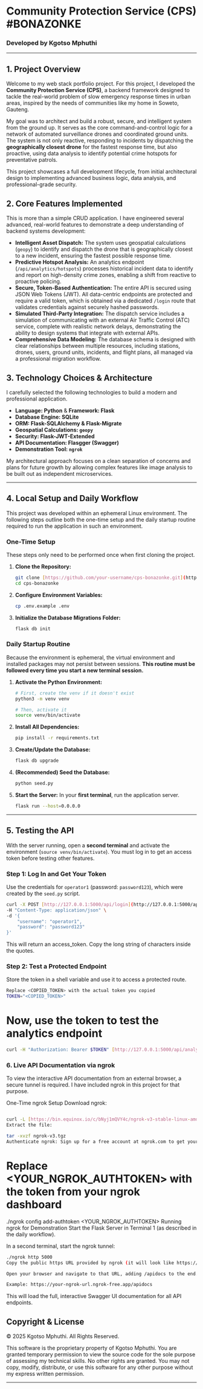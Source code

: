 # Community Protection Service (CPS) #BONAZONKE

### Developed by Kgotso Mphuthi

---

## 1. Project Overview

Welcome to my web stack portfolio project. For this project, I developed the **Community Protection Service (CPS)**, a backend framework designed to tackle the real-world problem of slow emergency response times in urban areas, inspired by the needs of communities like my home in Soweto, Gauteng.

My goal was to architect and build a robust, secure, and intelligent system from the ground up. It serves as the core command-and-control logic for a network of automated surveillance drones and coordinated ground units. The system is not only reactive, responding to incidents by dispatching the **geographically closest drone** for the fastest response time, but also proactive, using data analysis to identify potential crime hotspots for preventative patrols.

This project showcases a full development lifecycle, from initial architectural design to implementing advanced business logic, data analysis, and professional-grade security.

## 2. Core Features Implemented

This is more than a simple CRUD application. I have engineered several advanced, real-world features to demonstrate a deep understanding of backend systems development:

* **Intelligent Asset Dispatch:** The system uses geospatial calculations (`geopy`) to identify and dispatch the drone that is geographically closest to a new incident, ensuring the fastest possible response time.
* **Predictive Hotspot Analysis:** An analytics endpoint (`/api/analytics/hotspots`) processes historical incident data to identify and report on high-density crime zones, enabling a shift from reactive to proactive policing.
* **Secure, Token-Based Authentication:** The entire API is secured using JSON Web Tokens (JWT). All data-centric endpoints are protected and require a valid token, which is obtained via a dedicated `/login` route that validates credentials against securely hashed passwords.
* **Simulated Third-Party Integration:** The dispatch service includes a simulation of communicating with an external Air Traffic Control (ATC) service, complete with realistic network delays, demonstrating the ability to design systems that integrate with external APIs.
* **Comprehensive Data Modeling:** The database schema is designed with clear relationships between multiple resources, including stations, drones, users, ground units, incidents, and flight plans, all managed via a professional migration workflow.

## 3. Technology Choices & Architecture

I carefully selected the following technologies to build a modern and professional application.

* **Language: Python** & **Framework: Flask**
* **Database Engine: SQLite**
* **ORM: Flask-SQLAlchemy & Flask-Migrate**
* **Geospatial Calculations: `geopy`**
* **Security: Flask-JWT-Extended**
* **API Documentation: Flasgger (Swagger)**
* **Demonstration Tool: `ngrok`**

My architectural approach focuses on a clean separation of concerns and plans for future growth by allowing complex features like image analysis to be built out as independent microservices.

---

## 4. Local Setup and Daily Workflow

This project was developed within an ephemeral Linux environment. The following steps outline both the one-time setup and the daily startup routine required to run the application in such an environment.

### One-Time Setup

These steps only need to be performed once when first cloning the project.

1.  **Clone the Repository:**
    ```bash
    git clone [https://github.com/your-username/cps-bonazonke.git](https://github.com/your-username/cps-bonazonke.git)
    cd cps-bonazonke
    ```
2.  **Configure Environment Variables:**
    ```bash
    cp .env.example .env
    ```
3.  **Initialize the Database Migrations Folder:**
    ```bash
    flask db init
    ```

### Daily Startup Routine

Because the environment is ephemeral, the virtual environment and installed packages may not persist between sessions. **This routine must be followed every time you start a new terminal session.**

1.  **Activate the Python Environment:**
    ```bash
    # First, create the venv if it doesn't exist
    python3 -m venv venv

    # Then, activate it
    source venv/bin/activate
    ```
2.  **Install All Dependencies:**
    ```bash
    pip install -r requirements.txt
    ```
3.  **Create/Update the Database:**
    ```bash
    flask db upgrade
    ```
4.  **(Recommended) Seed the Database:**
    ```bash
    python seed.py
    ```
5.  **Start the Server:** In your **first terminal**, run the application server.
    ```bash
    flask run --host=0.0.0.0
    ```

---

## 5. Testing the API

With the server running, open a **second terminal** and activate the environment (`source venv/bin/activate`). You must log in to get an access token before testing other features.

### Step 1: Log In and Get Your Token

Use the credentials for `operator1` (password: `password123`), which were created by the `seed.py` script.

```bash
curl -X POST [http://127.0.0.1:5000/api/login](http://127.0.0.1:5000/api/login) \
-H "Content-Type: application/json" \
-d '{
    "username": "operator1",
    "password": "password123"
}'
```

This will return an access_token. Copy the long string of characters inside the quotes.

### Step 2: Test a Protected Endpoint

Store the token in a shell variable and use it to access a protected route.

```bash
Replace <COPIED_TOKEN> with the actual token you copied
TOKEN="<COPIED_TOKEN>"
```

# Now, use the token to test the analytics endpoint

```bash
curl -H "Authorization: Bearer $TOKEN" [http://127.0.0.1:5000/api/analytics/hotspots](http://127.0.0.1:5000/api/analytics/hotspots)
```

### 6. Live API Documentation via ngrok

To view the interactive API documentation from an external browser, a secure tunnel is required. I have included ngrok in this project for that purpose.

One-Time ngrok Setup
Download ngrok:

```bash

curl -L [https://bin.equinox.io/c/bNyj1mQVY4c/ngrok-v3-stable-linux-amd64.tgz](https://bin.equinox.io/c/bNyj1mQVY4c/ngrok-v3-stable-linux-amd64.tgz) --output ngrok-v3.tgz
Extract the file:

tar -xvzf ngrok-v3.tgz
Authenticate ngrok: Sign up for a free account at ngrok.com to get your authtoken.
```

# Replace <YOUR_NGROK_AUTHTOKEN> with the token from your ngrok dashboard
./ngrok config add-authtoken <YOUR_NGROK_AUTHTOKEN>
Running ngrok for Demonstration
Start the Flask Server in Terminal 1 (as described in the daily workflow).

In a second terminal, start the ngrok tunnel:

```bash
./ngrok http 5000
Copy the public https URL provided by ngrok (it will look like https://random-string.ngrok-free.app).

Open your browser and navigate to that URL, adding /apidocs to the end.

Example: https://your-ngrok-url.ngrok-free.app/apidocs
```
This will load the full, interactive Swagger UI documentation for all API endpoints.

## Copyright & License

© 2025 Kgotso Mphuthi. All Rights Reserved.

This software is the proprietary property of Kgotso Mphuthi. You are granted temporary permission to view the source code for the sole purpose of assessing my technical skills. No other rights are granted. You may not copy, modify, distribute, or use this software for any other purpose without my express written permission.

---
